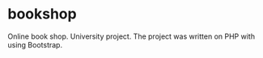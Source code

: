 # bookshop
Online book shop. University project.
The project was written on PHP with using Bootstrap.
